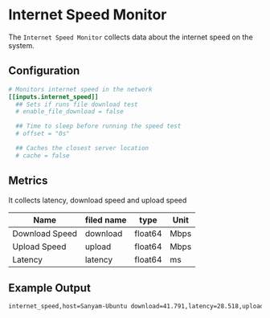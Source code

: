 # Internet Speed Monitor

The `Internet Speed Monitor` collects data about the internet speed on the system.

## Configuration

```toml
# Monitors internet speed in the network
[[inputs.internet_speed]]
  ## Sets if runs file download test
  # enable_file_download = false

  ## Time to sleep before running the speed test
  # offset = "0s"

  ## Caches the closest server location
  # cache = false
```

## Metrics

It collects latency, download speed and upload speed

| Name           | filed name | type    | Unit |
| -------------- | ---------- | ------- | ---- |
| Download Speed | download   | float64 | Mbps |
| Upload Speed   | upload     | float64 | Mbps |
| Latency        | latency    | float64 | ms   |

## Example Output

```sh
internet_speed,host=Sanyam-Ubuntu download=41.791,latency=28.518,upload=59.798 1631031183000000000
```
